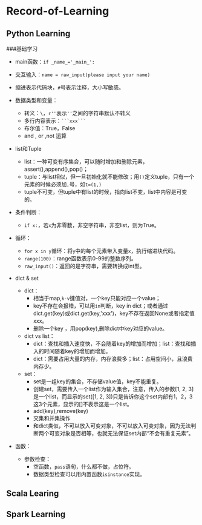 # Record-of-Learning

## Python Learning
###基础学习
- main函数：`if _name_='_main_':`
- 交互输入：`name = raw_input(please input your name)`
- 缩进表示代码块，`#`号表示注释，大小写敏感。
- 数据类型和变量：
	- 转义：`\`，`r''`表示`''`之间的字符串默认不转义
	- 多行内容表示：` ```xxx``` `
	- 布尔值：True，False
	- and , or ,not 运算
- list和Tuple
	- list：一种可变有序集合，可以随时增加和删除元素，assert(),append(),pop()；
	- tuple：与list相似，但一旦初始化就不能修改；用`()`定义tuple，只有一个元素的时候必须加`,`号，如`t=(1,)`
	- tuple不可变，但tuple中有list的时候，指向list不变，list中内容是可变的。

- 条件判断：
	- `if x:`，若`x`为非零数，非空字符串，非空list，则为True。

- 循环：
	- `for x in y`循环：将`y`中的每个元素带入变量`x`，执行缩进块代码。
	- `range(100)`：range函数表示0-99的整数序列。
	- `raw_input()`：返回的是字符串，需要转换成int型。

- dict & set
	- dict：
		- 相当于map,`k-v`键值对，一个key只能对应一个value；
		- key不存在会报错，可以用`in`判断，key  in dict；或者通过dict.get(key)或dict.get(key,'xxx')，key不存在返回None或者指定值xxx。
		- 删除一个key ，用pop(key),删除dict中key对应的value。
	- dict vs list：
		- dict：查找和插入速度快，不会随着key的增加而增加；list：查找和插入的时间随着key的增加而增加。
		- dict：需要占用大量的内存，内存浪费多；list：占用空间小，且浪费内存少。
	- set：
		- set是一组key的集合，不存储value值，key不能重复。
		- 创建set，需要传入一个list作为输入集合，注意，传入的参数[1, 2, 3]是一个list，而显示的set([1, 2, 3])只是告诉你这个set内部有1，2，3这3个元素，显示的[]不表示这是一个list。
		- add(key),remove(key)
		- 交集和并集操作
		- 和dict类似，不可以放入可变对象，不可以放入可变对象，因为无法判断两个可变对象是否相等，也就无法保证set内部“不会有重复元素”。

- 函数：
	- 参数检查：
		- 空函数，`pass`语句，什么都不做，占位符。
        - 数据类型检查可以用内置函数`isinstance`实现。



## Scala Learing

## Spark Learning
